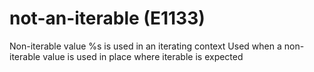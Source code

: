 # not-an-iterable (E1133)

Non-iterable value %s is used in an iterating context Used when a
non-iterable value is used in place where iterable is expected
